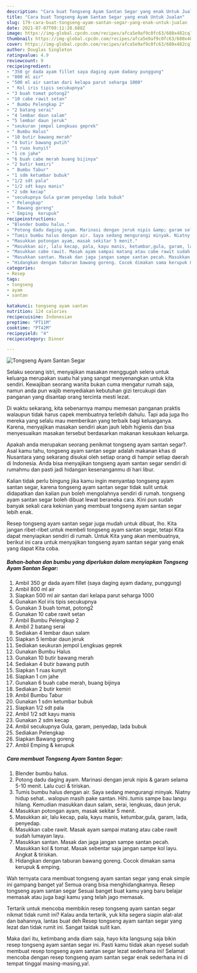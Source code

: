 ```yaml
---
description: "Cara buat Tongseng Ayam Santan Segar yang enak Untuk Jualan"
title: "Cara buat Tongseng Ayam Santan Segar yang enak Untuk Jualan"
slug: 179-cara-buat-tongseng-ayam-santan-segar-yang-enak-untuk-jualan
date: 2021-07-07T09:11:28.688Z
image: https://img-global.cpcdn.com/recipes/afca5e9af9c0fc63/680x482cq70/tongseng-ayam-santan-segar-foto-resep-utama.jpg
thumbnail: https://img-global.cpcdn.com/recipes/afca5e9af9c0fc63/680x482cq70/tongseng-ayam-santan-segar-foto-resep-utama.jpg
cover: https://img-global.cpcdn.com/recipes/afca5e9af9c0fc63/680x482cq70/tongseng-ayam-santan-segar-foto-resep-utama.jpg
author: Douglas Singleton
ratingvalue: 4.9
reviewcount: 9
recipeingredient:
- "350 gr dada ayam fillet saya daging ayam dadany punggung"
- "800 ml air"
- "500 ml air santan dari kelapa parut seharga 1000"
- " Kol iris tipis secukupnya"
- "3 buah tomat potong2"
- "10 cabe rawit setan"
- " Bumbu Pelengkap 2"
- "2 batang serai"
- "4 lembar daun salam"
- "5 lembar daun jeruk"
- "seukuran jempol Lengkuas geprek"
- " Bumbu Halus"
- "10 butir bawang merah"
- "4 butir bawang putih"
- "1 ruas kunyit"
- "1 cm jahe"
- "6 buah cabe merah buang bijinya"
- "2 butir kemiri"
- " Bumbu Tabur"
- "1 sdm ketumbar bubuk"
- "1/2 sdt pala"
- "1/2 sdt kayu manis"
- "2 sdm kecap"
- "secukupnya Gula garam penyedap lada bubuk"
- " Pelengkap"
- " Bawang goreng"
- " Emping  kerupuk"
recipeinstructions:
- "Blender bumbu halus."
- "Potong dadu daging ayam. Marinasi dengan jeruk nipis &amp; garam selama 5-10 menit. Lalu cuci &amp; tiriskan."
- "Tumis bumbu halus dengan air. Saya sedang mengurangi minyak. Niatny hidup sehat.. walopun masih pake santan. Hihi..tumis sampe bau langu hilang. Kemudian masukkan daun salam, serai, lengkuas, daun jeruk."
- "Masukkan potongan ayam, masak sekitar 5 menit."
- "Masukkan air, lalu kecap, pala, kayu manis, ketumbar,gula, garam, lada, penyedap."
- "Masukkan cabe rawit. Masak ayam sampai matang atau cabe rawit sudah lumayan layu."
- "Masukkan santan. Masak dan jaga jangan sampe santan pecah. Masukkan kol &amp; tomat. Masak sebentar saja jangan sampe kol layu. Angkat &amp; tiriskan."
- "Hidangkan dengan taburan bawang goreng. Cocok dimakan sama kerupuk &amp; emping."
categories:
- Resep
tags:
- tongseng
- ayam
- santan

katakunci: tongseng ayam santan 
nutrition: 124 calories
recipecuisine: Indonesian
preptime: "PT11M"
cooktime: "PT42M"
recipeyield: "4"
recipecategory: Dinner

---
```



![Tongseng Ayam Santan Segar](https://img-global.cpcdn.com/recipes/afca5e9af9c0fc63/680x482cq70/tongseng-ayam-santan-segar-foto-resep-utama.jpg)

Selaku seorang istri, menyajikan masakan menggugah selera untuk keluarga merupakan suatu hal yang sangat menyenangkan untuk kita sendiri. Kewajiban seorang  wanita bukan cuma mengatur rumah saja, namun anda pun wajib menyediakan kebutuhan gizi tercukupi dan panganan yang disantap orang tercinta mesti lezat.

Di waktu  sekarang, kita sebenarnya mampu memesan panganan praktis walaupun tidak harus capek membuatnya terlebih dahulu. Tapi ada juga lho mereka yang selalu mau memberikan yang terbaik bagi keluarganya. Karena, menyajikan masakan sendiri akan jauh lebih higienis dan bisa menyesuaikan masakan tersebut berdasarkan makanan kesukaan keluarga. 



Apakah anda merupakan seorang penikmat tongseng ayam santan segar?. Asal kamu tahu, tongseng ayam santan segar adalah makanan khas di Nusantara yang sekarang disukai oleh setiap orang di hampir setiap daerah di Indonesia. Anda bisa menyajikan tongseng ayam santan segar sendiri di rumahmu dan pasti jadi hidangan kesenanganmu di hari libur.

Kalian tidak perlu bingung jika kamu ingin menyantap tongseng ayam santan segar, karena tongseng ayam santan segar tidak sulit untuk didapatkan dan kalian pun boleh mengolahnya sendiri di rumah. tongseng ayam santan segar boleh dibuat lewat beraneka cara. Kini pun sudah banyak sekali cara kekinian yang membuat tongseng ayam santan segar lebih enak.

Resep tongseng ayam santan segar juga mudah untuk dibuat, lho. Kita jangan ribet-ribet untuk membeli tongseng ayam santan segar, tetapi Kita dapat menyiapkan sendiri di rumah. Untuk Kita yang akan membuatnya, berikut ini cara untuk menyajikan tongseng ayam santan segar yang enak yang dapat Kita coba.

<!--inarticleads1-->

##### Bahan-bahan dan bumbu yang diperlukan dalam menyiapkan Tongseng Ayam Santan Segar:

1. Ambil 350 gr dada ayam fillet (saya daging ayam dadany, punggung)
1. Ambil 800 ml air
1. Siapkan 500 ml air santan dari kelapa parut seharga 1000
1. Gunakan  Kol iris tipis secukupnya
1. Gunakan 3 buah tomat, potong2
1. Gunakan 10 cabe rawit setan
1. Ambil  Bumbu Pelengkap 2
1. Ambil 2 batang serai
1. Sediakan 4 lembar daun salam
1. Siapkan 5 lembar daun jeruk
1. Sediakan seukuran jempol Lengkuas geprek
1. Gunakan  Bumbu Halus
1. Gunakan 10 butir bawang merah
1. Sediakan 4 butir bawang putih
1. Siapkan 1 ruas kunyit
1. Siapkan 1 cm jahe
1. Gunakan 6 buah cabe merah, buang bijinya
1. Sediakan 2 butir kemiri
1. Ambil  Bumbu Tabur
1. Gunakan 1 sdm ketumbar bubuk
1. Siapkan 1/2 sdt pala
1. Ambil 1/2 sdt kayu manis
1. Gunakan 2 sdm kecap
1. Ambil secukupnya Gula, garam, penyedap, lada bubuk
1. Sediakan  Pelengkap
1. Siapkan  Bawang goreng
1. Ambil  Emping &amp; kerupuk




<!--inarticleads2-->

##### Cara membuat Tongseng Ayam Santan Segar:

1. Blender bumbu halus.
1. Potong dadu daging ayam. Marinasi dengan jeruk nipis &amp; garam selama 5-10 menit. Lalu cuci &amp; tiriskan.
1. Tumis bumbu halus dengan air. Saya sedang mengurangi minyak. Niatny hidup sehat.. walopun masih pake santan. Hihi..tumis sampe bau langu hilang. Kemudian masukkan daun salam, serai, lengkuas, daun jeruk.
1. Masukkan potongan ayam, masak sekitar 5 menit.
1. Masukkan air, lalu kecap, pala, kayu manis, ketumbar,gula, garam, lada, penyedap.
1. Masukkan cabe rawit. Masak ayam sampai matang atau cabe rawit sudah lumayan layu.
1. Masukkan santan. Masak dan jaga jangan sampe santan pecah. Masukkan kol &amp; tomat. Masak sebentar saja jangan sampe kol layu. Angkat &amp; tiriskan.
1. Hidangkan dengan taburan bawang goreng. Cocok dimakan sama kerupuk &amp; emping.




Wah ternyata cara membuat tongseng ayam santan segar yang enak simple ini gampang banget ya! Semua orang bisa menghidangkannya. Resep tongseng ayam santan segar Sesuai banget buat kamu yang baru belajar memasak atau juga bagi kamu yang telah jago memasak.

Tertarik untuk mencoba membikin resep tongseng ayam santan segar nikmat tidak rumit ini? Kalau anda tertarik, yuk kita segera siapin alat-alat dan bahannya, lantas buat deh Resep tongseng ayam santan segar yang lezat dan tidak rumit ini. Sangat taidak sulit kan. 

Maka dari itu, ketimbang anda diam saja, hayo kita langsung saja bikin resep tongseng ayam santan segar ini. Pasti kamu tiidak akan nyesel sudah membuat resep tongseng ayam santan segar lezat sederhana ini! Selamat mencoba dengan resep tongseng ayam santan segar enak sederhana ini di tempat tinggal masing-masing,ya!.

